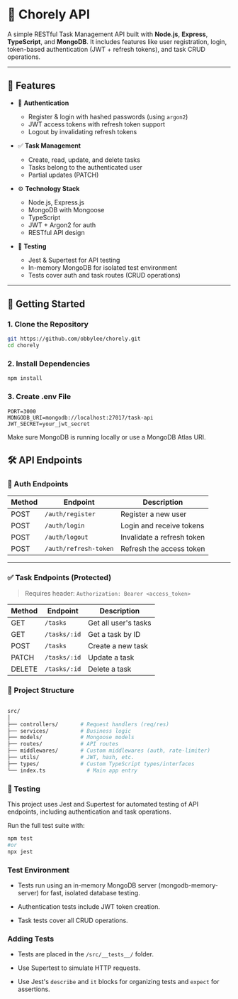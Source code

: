 # 📘 Chorely API

A simple RESTful Task Management API built with **Node.js**, **Express**, **TypeScript**, and **MongoDB**. It includes features like user registration, login, token-based authentication (JWT + refresh tokens), and task CRUD operations.

---

## 📂 Features

- 🔐 **Authentication**
  - Register & login with hashed passwords (using `argon2`)
  - JWT access tokens with refresh token support
  - Logout by invalidating refresh tokens

- ✅ **Task Management**
  - Create, read, update, and delete tasks
  - Tasks belong to the authenticated user
  - Partial updates (PATCH)

- ⚙️ **Technology Stack**
  - Node.js, Express.js
  - MongoDB with Mongoose
  - TypeScript
  - JWT + Argon2 for auth
  - RESTful API design

- 🧪 **Testing**
  - Jest & Supertest for API testing
  - In-memory MongoDB for isolated test environment
  - Tests cover auth and task routes (CRUD operations)

---

## 🚀 Getting Started

### 1. Clone the Repository

```bash
git https://github.com/obbylee/chorely.git
cd chorely
```

### 2. Install Dependencies

```bash
npm install
```

### 3. Create .env File

```env
PORT=3000
MONGODB_URI=mongodb://localhost:27017/task-api
JWT_SECRET=your_jwt_secret
```

Make sure MongoDB is running locally or use a MongoDB Atlas URI.

## 🛠️ API Endpoints

### 🔐 Auth Endpoints

| Method | Endpoint              | Description                |
| ------ | --------------------- | -------------------------- |
| POST   | `/auth/register`      | Register a new user        |
| POST   | `/auth/login`         | Login and receive tokens   |
| POST   | `/auth/logout`        | Invalidate a refresh token |
| POST   | `/auth/refresh-token` | Refresh the access token   |

---

### ✅ Task Endpoints (Protected)

> Requires header: `Authorization: Bearer <access_token>`

| Method | Endpoint     | Description          |
| ------ | ------------ | -------------------- |
| GET    | `/tasks`     | Get all user's tasks |
| GET    | `/tasks/:id` | Get a task by ID     |
| POST   | `/tasks`     | Create a new task    |
| PATCH  | `/tasks/:id` | Update a task        |
| DELETE | `/tasks/:id` | Delete a task        |

### 🧱 Project Structure

```bash

src/
│
├── controllers/       # Request handlers (req/res)
├── services/          # Business logic
├── models/            # Mongoose models
├── routes/            # API routes
├── middlewares/       # Custom middlewares (auth, rate-limiter)
├── utils/             # JWT, hash, etc.
├── types/             # Custom TypeScript types/interfaces
└── index.ts             # Main app entry
```

### 🧪 Testing

This project uses Jest and Supertest for automated testing of API endpoints, including authentication and task operations.

Run the full test suite with:

```bash
npm test
#or
npx jest
```

### Test Environment

- Tests run using an in-memory MongoDB server (mongodb-memory-server) for fast, isolated database testing.

- Authentication tests include JWT token creation.

- Task tests cover all CRUD operations.

### Adding Tests

- Tests are placed in the `/src/__tests__/` folder.

- Use Supertest to simulate HTTP requests.

- Use Jest's `describe` and `it` blocks for organizing tests and `expect` for assertions.
